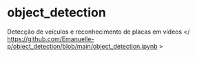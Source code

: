 # object_detection

Detecção de veículos e reconhecimento de placas em vídeos
</ https://github.com/Emanuelle-p/object_detection/blob/main/object_detection.ipynb >
